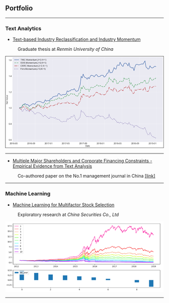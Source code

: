 ## Portfolio

---

### Text Analytics 

- [Text-based Industry Reclassification and Industry Momentum](/ind_momentum)

&nbsp;&nbsp;&nbsp;&nbsp;&nbsp;&nbsp;&nbsp;&nbsp;&nbsp;&nbsp;Graduate thesis at _Renmin University of China_

<img src="images/ind_momentum_cover.png?raw=true"/>

---

- [Multiple Major Shareholders and Corporate Financing Constraints - Empirical Evidence from Text Analysis](/fin_constraint)

&nbsp;&nbsp;&nbsp;&nbsp;&nbsp;&nbsp;&nbsp;&nbsp;&nbsp;&nbsp;Co-authored paper on the No.1 management journal in China [<ins>\[link\]</ins>](http://eng.oversea.cnki.net/kcms/detail/detail.aspx?filename=GLSJ201712012&DBName=cjfqtotal&dbcode=cjfq&uid=WEEvREdxOWJmbC9oM1NjYkZCbDZZNXlHc0xvSmxtOXpGWG90d21oKzNDdnQ=$R1yZ0H6jyaa0en3RxVUd8df-oHi7XMMDo7mtKT6mSmEvTuk11l2gFA!!)

---

### Machine Learning

- [Machine Learning for Multifactor Stock Selection](/ml_multifactor)

&nbsp;&nbsp;&nbsp;&nbsp;&nbsp;&nbsp;&nbsp;&nbsp;&nbsp;&nbsp;Exploratory research at _China Securities Co., Ltd_

<img src="images/ml_multifactor_cover.png?raw=true"/>

---
